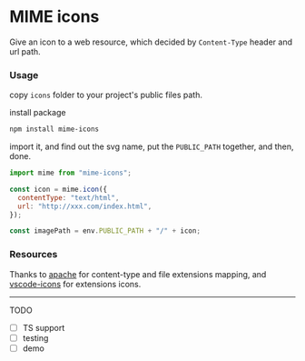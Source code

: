 # MIME icons

Give an icon to a web resource, which decided by `Content-Type` header and url path.

### Usage

copy `icons` folder to your project's public files path.

install package

```sh
npm install mime-icons
```

import it, and find out the svg name, put the `PUBLIC_PATH` together, and then, done.

```js
import mime from "mime-icons";

const icon = mime.icon({
  contentType: "text/html",
  url: "http://xxx.com/index.html",
});

const imagePath = env.PUBLIC_PATH + "/" + icon;
```

### Resources

Thanks to [apache](http://svn.apache.org/repos/asf/httpd/httpd/trunk/docs/conf/mime.types) for content-type and file extensions mapping, and [vscode-icons](https://github.com/vscode-icons/vscode-icons) for extensions icons.

---

TODO

- [ ] TS support
- [ ] testing
- [ ] demo
